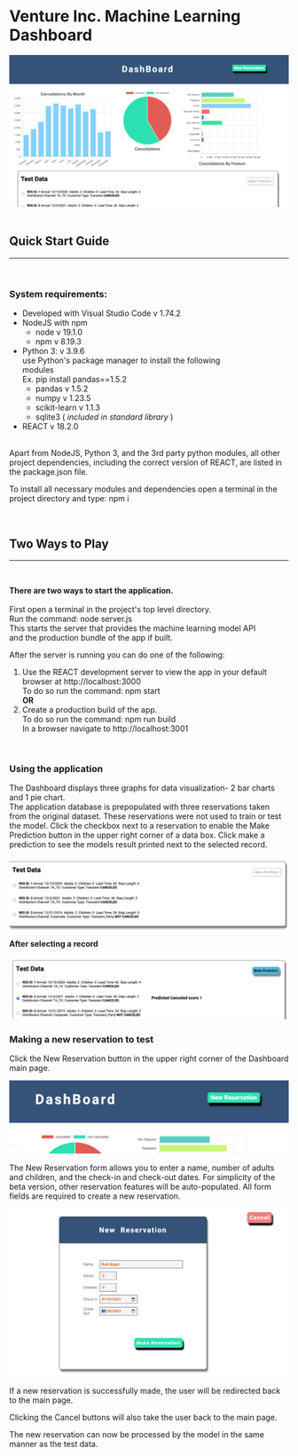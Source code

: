 # __Venture Inc. Machine Learning Dashboard__

![Dashboard landing page](./readme_assests/Dashboard.png)
<br/>
<br/>

## __Quick Start Guide__  

<hr/>
<br/>  

### __System requirements:__  
* Developed with Visual Studio Code v 1.74.2
* NodeJS with npm
    * node v 19.1.0
    * npm v 8.19.3
* Python 3:  v 3.9.6  
    use Python's package manager to install the following  
    modules  
    Ex. pip install pandas==1.5.2
    * pandas v 1.5.2
    * numpy v 1.23.5
    * scikit-learn v 1.1.3
    * sqlite3  ( _included in standard library_ )
* REACT v 18.2.0  
  
<br/>
Apart from NodeJS, Python 3, and the 3rd party python modules, all other project dependencies, including the correct version of REACT, are listed in the package.json file.  

To install all necessary modules and dependencies open a terminal in the project directory and type: npm i  

<br/>

## __Two Ways to Play__
<hr />
<br/>

__There are two ways to start the application.__
<br/>  
First open a terminal in the project's top level directory.  
Run the command: node server.js  
This starts the server that provides the machine learning model API  
and the production bundle of the app if built.  
  
After the server is running you can do one of the following:

1) Use the REACT development server to view the app in your default browser at http://localhost:3000  
To do so run the command: npm start  
  __OR__  
2) Create a production build of the app.  
To do so run the command: npm run build  
In a browser navigate to http://localhost:3001 
 <br/> 

### __Using the application__
The Dashboard displays three graphs for data visualization- 2 bar charts and 1 pie chart.  
The application database is prepopulated with three reservations taken from the original dataset. These reservations were not used to train or test the model. Click the checkbox next to a reservation to enable the Make Prediction button in the upper right corner of a data box. Click make a prediction to see the models result printed next to the selected record.

![no record selected, prediction btn disabled](./readme_assests/testdata_btn_disabled.png)

__After selecting a record__

![record selected, prediction btn enabled](./readme_assests/making_a_prediction.png)

### __Making a new reservation to test__

Click the New Reservation button in the upper right corner of the Dashboard main page.

![new reservation button](./readme_assests/new_res_btn.png)

The New Reservation form allows you to enter a name, number of adults and children, and the check-in and check-out dates. For simplicity of the beta version, other reservation features will be auto-populated. All form fields are required to create a new reservation.

![new reservation button](./readme_assests/ResForm.png)

If a new reservation is successfully made, the user will be redirected back to the main page.  

Clicking the Cancel buttons will also take the user back to the main page.  

The new reservation can now be processed by the model in the same manner as the test data.
